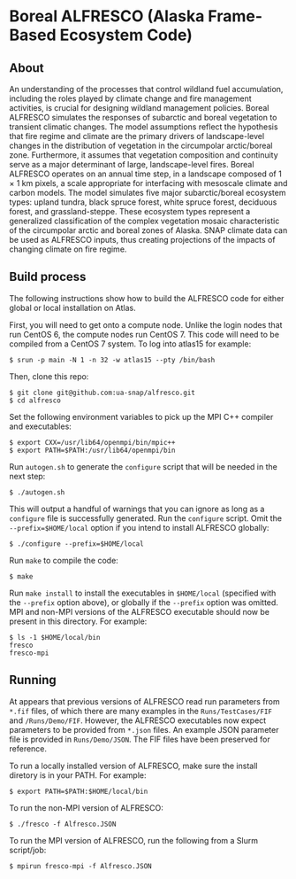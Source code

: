 # Boreal ALFRESCO (Alaska Frame-Based Ecosystem Code)

## About

An understanding of the processes that control wildland fuel accumulation, including the roles played by climate change and fire management activities, is crucial for designing wildland management policies. Boreal ALFRESCO simulates the responses of subarctic and boreal vegetation to transient climatic changes. The model assumptions reflect the hypothesis that fire regime and climate are the primary drivers of landscape-level changes in the distribution of vegetation in the circumpolar arctic/boreal zone. Furthermore, it assumes that vegetation composition and continuity serve as a major determinant of large, landscape-level fires. Boreal ALFRESCO operates on an annual time step, in a landscape composed of 1 × 1 km pixels, a scale appropriate for interfacing with mesoscale climate and carbon models. The model simulates five major subarctic/boreal ecosystem types: upland tundra, black spruce forest, white spruce forest, deciduous forest, and grassland-steppe. These ecosystem types represent a generalized classification of the complex vegetation mosaic characteristic of the circumpolar arctic and boreal zones of Alaska. SNAP climate data can be used as ALFRESCO inputs, thus creating projections of the impacts of changing climate on fire regime. 

## Build process

The following instructions show how to build the ALFRESCO code for either global or local installation on Atlas.

First, you will need to get onto a compute node. Unlike the login nodes that run CentOS 6, the compute nodes run
CentOS 7. This code will need to be compiled from a CentOS 7 system. To log into atlas15 for example:

```
$ srun -p main -N 1 -n 32 -w atlas15 --pty /bin/bash
```

Then, clone this repo:

```
$ git clone git@github.com:ua-snap/alfresco.git
$ cd alfresco
```

Set the following environment variables to pick up the MPI C++ compiler and executables:

```
$ export CXX=/usr/lib64/openmpi/bin/mpic++
$ export PATH=$PATH:/usr/lib64/openmpi/bin
```

Run `autogen.sh` to generate the `configure` script that will be needed in the next step:

```
$ ./autogen.sh
```

This will output a handful of warnings that you can ignore as long as a `configure` file is successfully generated. Run the `configure` script. Omit the `--prefix=$HOME/local` option if you intend to install ALFRESCO globally:

```
$ ./configure --prefix=$HOME/local
```

Run `make` to compile the code:

```
$ make
```

Run `make install` to install the executables in `$HOME/local` (specified with the `--prefix` option above), or globally if the `--prefix` option was omitted. MPI and non-MPI versions of the ALFRESCO executable should now be present in this directory. For example:

```
$ ls -1 $HOME/local/bin
fresco
fresco-mpi
```

## Running

At appears that previous versions of ALFRESCO read run parameters from `*.fif` files, of which there are many examples in the `Runs/TestCases/FIF` and `/Runs/Demo/FIF`. However, the ALFRESCO executables now expect parameters to be provided from `*.json` files. An example JSON parameter file is provided in `Runs/Demo/JSON`. The FIF files have been preserved for reference.


To run a locally installed version of ALFRESCO, make sure the install diretory is in your PATH. For example:

```
$ export PATH=$PATH:$HOME/local/bin
```

To run the non-MPI version of ALFRESCO:

```
$ ./fresco -f Alfresco.JSON
```

To run the MPI version of ALFRESCO, run the following from a Slurm script/job:

```
$ mpirun fresco-mpi -f Alfresco.JSON
```